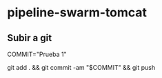 # pipeline-swarm-tomcat

## Subir a git

COMMIT="Prueba 1"

git add . && git commit -am "$COMMIT" && git push
